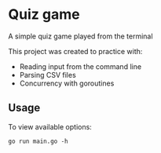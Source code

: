 # Quiz game

A simple quiz game played from the terminal

This project was created to practice with:

- Reading input from the command line
- Parsing CSV files
- Concurrency with goroutines

## Usage

To view available options:

```
go run main.go -h
```
